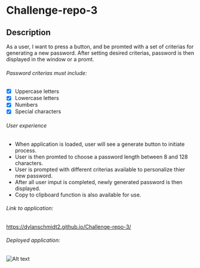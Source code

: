 # Challenge-repo-3

## Description
As a user, I want to press a button, and be promted with a set of criterias for generating a new password.
After setting desired criterias, password is then displayed in the window or a promt.
###### Password criterias must include:
- [x] Uppercase letters
- [x] Lowercase letters
- [x] Numbers
- [x] Special characters
###### User experience
- When application is loaded, user will see a generate button to initiate process.
- User is then promted to choose a password length between 8 and 128 characters.
- User is prompted with different criterias available to personalize thier new password.
- After all user imput is completed, newly generated password is then displayed.
- Copy to clipboard function is also available for use.
###### Link to application:
https://dylanschmidt2.github.io/Challenge-repo-3/
###### Deployed application:

![Alt text](https://user-images.githubusercontent.com/109780961/191103997-0b2dfec6-e820-4152-b661-4873fba49c0b.PNG)
